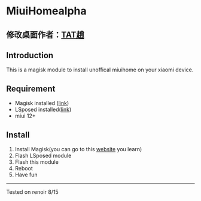 MiuiHomealpha
===
修改桌面作者：[TAT趙](https://space.bilibili.com/324056528/video)
---
Introduction
---
This is a magisk module to install unoffical miuihome on your xiaomi device. 

Requirement
---
- Magisk installed ([link](https://github.com/topjohnwu/Magisk))
- LSposed installed([link](https://github.com/LSPosed/LSPosed))
- miui 12+

Install
---
1. Install Magisk(you can go to this [website](http://lollol.infinityfreeapp.com) you learn)
2. Flash LSposed module
3. Flash this module
4. Reboot
5. Have fun
---
Tested on renoir 8/15

